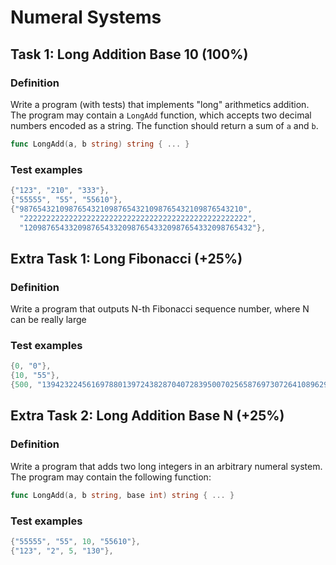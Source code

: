 # Numeral Systems

## Task 1: Long Addition Base 10 (100%)

### Definition

Write a program (with tests) that implements "long" arithmetics addition. The program may contain
a `LongAdd` function, which accepts two decimal numbers encoded as a string. The function should
return a sum of `a` and `b`.

```go
func LongAdd(a, b string) string { ... }
```

### Test examples

```go
{"123", "210", "333"},
{"55555", "55", "55610"},
{"98765432109876543210987654321098765432109876543210",
  "22222222222222222222222222222222222222222222222222",
  "120987654332098765433209876543320987654332098765432"},
```

## Extra Task 1: Long Fibonacci (+25%)

### Definition

Write a program that outputs N-th Fibonacci sequence number, where N can be really large

### Test examples

```go
{0, "0"},
{10, "55"},
{500, "139423224561697880139724382870407283950070256587697307264108962948325571622863290691557658876222521294125"},
```

## Extra Task 2: Long Addition Base N (+25%)

### Definition

Write a program that adds two long integers in an arbitrary numeral system. The program may contain
the following function:

```go
func LongAdd(a, b string, base int) string { ... }
```

### Test examples

```go
{"55555", "55", 10, "55610"},
{"123", "2", 5, "130"},
```
